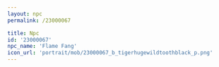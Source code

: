 ```yaml
---
layout: npc
permalink: /23000067

title: Npc
id: '23000067'
npc_name: 'Flame Fang'
icon_url: 'portrait/mob/23000067_b_tigerhugewildtoothblack_p.png'
---
```

